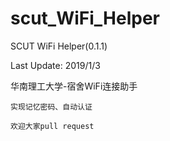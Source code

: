 # scut_WiFi_Helper

SCUT WiFi Helper(0.1.1)

Last Update: 2019/1/3

华南理工大学-宿舍WiFi连接助手

    实现记忆密码、自动认证
    
    欢迎大家pull request
    
